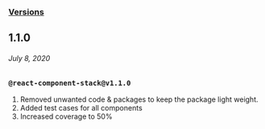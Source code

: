 ### [Versions](https://www.npmjs.com/package/react-component-stack?activeTab=versions)

## 1.1.0

###### _July 8, 2020_

### `@react-component-stack@v1.1.0`

1. Removed unwanted code & packages to keep the package light weight.
2. Added test cases for all components
3. Increased coverage to 50%
